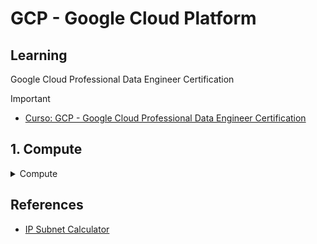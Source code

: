 # GCP - Google Cloud Platform

## Learning 

Google Cloud Professional Data Engineer Certification

> [!IMPORTANT] 
> - [Curso: GCP - Google Cloud Professional Data Engineer Certification][1]

## 1. Compute

<details>
<summary>Compute</summary>

![](assets/docs/compute/compute/compute.svg)

> Fonte: 

</details>


## References 

- [IP Subnet Calculator](https://www.subnet-calculator.com/subnet.php)

[1]: <https://www.udemy.com/course/google-cloud-gcp-professional-data-engineer-certification/> "GCP - Google Cloud Professional Data Engineer Certification"